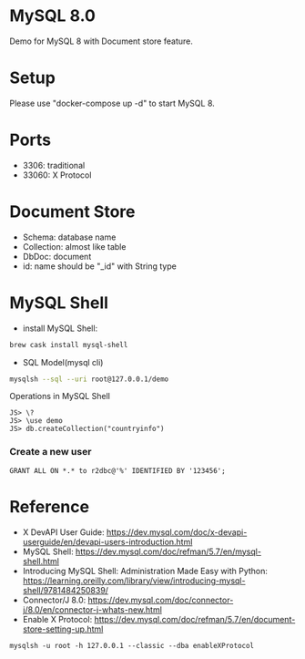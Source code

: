 MySQL 8.0
=========

Demo for MySQL 8 with Document store feature.

# Setup

Please use "docker-compose up -d" to start MySQL 8.

# Ports

* 3306: traditional
* 33060: X Protocol

# Document Store

* Schema: database name
* Collection: almost like table
* DbDoc: document
* id: name should be "_id" with String type

# MySQL Shell

* install MySQL Shell:
```bash
brew cask install mysql-shell
```

* SQL Model(mysql cli)
```bash
mysqlsh --sql --uri root@127.0.0.1/demo
```

Operations in MySQL Shell
```
JS> \?
JS> \use demo
JS> db.createCollection("countryinfo")
```

### Create a new user

```
GRANT ALL ON *.* to r2dbc@'%' IDENTIFIED BY '123456';
```
# Reference

* X DevAPI User Guide: https://dev.mysql.com/doc/x-devapi-userguide/en/devapi-users-introduction.html
* MySQL Shell: https://dev.mysql.com/doc/refman/5.7/en/mysql-shell.html
* Introducing MySQL Shell: Administration Made Easy with Python: https://learning.oreilly.com/library/view/introducing-mysql-shell/9781484250839/
* Connector/J 8.0: https://dev.mysql.com/doc/connector-j/8.0/en/connector-j-whats-new.html
* Enable X Protocol: https://dev.mysql.com/doc/refman/5.7/en/document-store-setting-up.html

```
mysqlsh -u root -h 127.0.0.1 --classic --dba enableXProtocol
```
